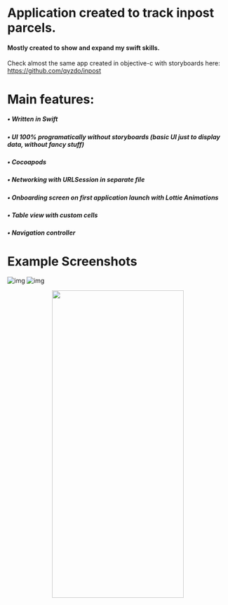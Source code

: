 # Application created to track inpost parcels.

#### Mostly created to show and expand my swift skills. 
Check almost the same app created in objective-c with storyboards here: https://github.com/qyzdo/inpost

# Main features: 
##### • Written in Swift
##### • UI 100% programatically without storyboards (basic UI just to display data, without fancy stuff)
##### • Cocoapods
##### • Networking with URLSession in separate file
##### • Onboarding screen on first application launch with Lottie Animations
##### • Table view with custom cells
##### • Navigation controller

# Example Screenshots

![img](https://gyazo.com/8f9b6d55bfaa4c17483b5e6a22716344.png)
![img](https://gyazo.com/12bf50ed004cba4c6875d02268ece621.png)

<p align="center">
  <img width="300" height="700" src="https://gyazo.com/c784b0649389a5479e9efba9d4b03347.gif">
</p>
